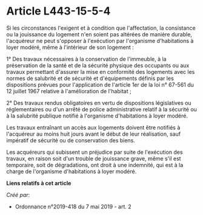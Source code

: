# Article L443-15-5-4

Si les circonstances l'exigent et à condition que l'affectation, la consistance ou la jouissance du logement n'en soient pas
altérées de manière durable, l'acquéreur ne peut s'opposer à l'exécution par l'organisme d'habitations à loyer modéré, même à
l'intérieur de son logement :

1° Des travaux nécessaires à la conservation de l'immeuble, à la préservation de la santé et de la sécurité physique des
occupants ou aux travaux permettant d'assurer la mise en conformité des logements avec les normes de salubrité et de sécurité
et d'équipements définis par les dispositions prévues pour l'application de l'article 1er de la loi n° 67-561 du 12 juillet
1967 relative à l'amélioration de l'habitat ;

2° Des travaux rendus obligatoires en vertu de dispositions législatives ou réglementaires ou d'un arrêté de police
administrative relatif à la sécurité ou à la salubrité publique notifié à l'organisme d'habitations à loyer modéré.

Les travaux entraînant un accès aux logements doivent être notifiés à l'acquéreur au moins huit jours avant le début de leur
réalisation, sauf impératif de sécurité ou de conservation des biens.

Les acquéreurs qui subissent un préjudice par suite de l'exécution des travaux, en raison soit d'un trouble de jouissance
grave, même s'il est temporaire, soit de dégradations, ont droit à une indemnité, qui est à la charge de l'organisme
d'habitations à loyer modéré.

**Liens relatifs à cet article**

_Créé par_:

  - Ordonnance n°2019-418 du 7 mai 2019 - art. 2
